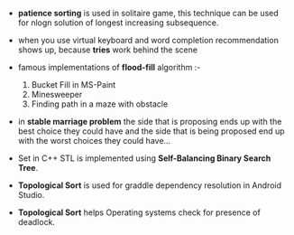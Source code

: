 * **patience sorting** is used in solitaire game, this technique can be used for nlogn solution of longest increasing subsequence.

* when you use virtual keyboard and word completion recommendation shows up, because **tries** work behind the scene 

* famous implementations of **flood-fill** algorithm :-
  1. Bucket Fill in MS-Paint
  2. Minesweeper
  3. Finding path in a maze with obstacle
  
* in **stable marriage problem** the side that is proposing ends up with the best choice they could have and the side that is being proposed end up with the worst choices they could have...

* Set in C++ STL is implemented using **Self-Balancing Binary Search Tree**.

* **Topological Sort** is used for graddle dependency resolution in Android Studio.

* **Topological Sort** helps Operating systems check for presence of deadlock.
